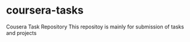 # coursera-tasks
Cousera Task Repository
This repositoy is mainly for submission of tasks and projects
